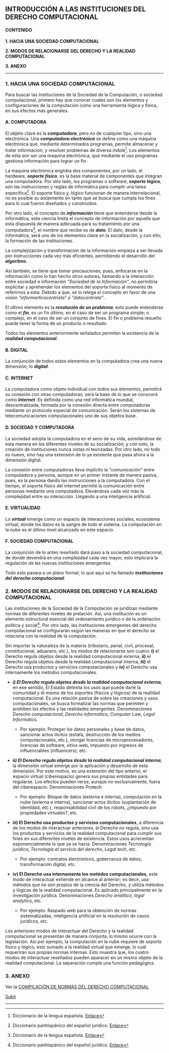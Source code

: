 ## INTRODUCCIÓN A LAS INSTITUCIONES DEL DERECHO COMPUTACIONAL

#### CONTENIDO
**1. HACIA UNA SOCIEDAD COMPUTACIONAL**

**2. MODOS DE RELACIONARSE DEL DERECHO Y LA REALIDAD COMPUTACIONAL**

**3. ANEXO**

---

### 1. HACIA UNA SOCIEDAD COMPUTACIONAL  
Para buscar las instituciones de la Sociedad de la Computación, o sociedad computacional, primero hay que conocer cuales son los elementos y configuraciones de la computación como una herramienta lógica y física, en sus efectos más generales.

#### A. COMPUTADORA
El objeto clave es la ***computadora***, pero no de cualquier tipo, sino una electrónica. Una ***computadora electrónica*** se define como una máquina electrónica que, mediante determinados programas, permite almacenar y tratar información, y resolver problemas de diversa índole[^1]. Los elementos de esta son ser una maquina electrónica, que mediante el uso programas gestiona información para lograr un fin. 

La maquina electrónica engloba dos componentes; por un lado, el hardware, ***soporte físico***, es la base material de componentes que integran una computadora. Por otro lado, los programas o software, ***soporte lógico***, son las instrucciones y reglas de informática para cumplir una tarea especifica[^2]. El soporte físico y, lógico funcionan de manera interrelacional, no es posible su aislamiento en tanto que se busca que cumpla los fines para lo cual fueron diseñados y construidos. 

Por otro lado, el concepto de ***información*** tiene que entenderse desde la informática, esta ciencia limita el concepto de información por aquella que esta dispuesta de manera adecuada para su tratamiento por una computadora[^1], el nombre que recibe es de ***dato***. El dato, desde la informática, será uno de los elementos clave en la socialización, y con ello; la formación de las instituciones. 

La complejización y transformación de la información empieza a ser llevada por instrucciones cada vez más eficientes, permitiendo el desarrollo del ***algoritmo***. 

Así también, se tiene que tomar precauciones, pues, enfocarse en la información como lo han hecho otros autores, llamando a la interacción entre sociedad e información *"Sociedad de la Información"*, no permitiría explicitar y aprehender los elementos del soporte físico al momento de referirnos a esta. Debido a que, se lo relega el concepto en favor de una visión *"informarticocentrista"* o *"datocentrista"*. 

El último elemento es la ***resolución de un problema***, esto puede entenderse como el ***fin***, es un fin último, en el caso de ser un programa simple; o complejo, en el caso de ser un conjunto de fines. El fin o problema resuelto puede tener la forma de un producto o resultado. 

Todos los elementos anteriormente señalados permiten la existencia de la ***realidad computacional***. 

#### B. DIGITAL
La conjunción de todos estos elementos en la computadora crea una nueva dimensión, lo ***digital***. 

#### C. INTERNET
La computadora como objeto individual con todos sus elementos, permitirá su conexión con otras computadoras, será la base de lo que se conocerá como ***internet***. Es definida como una red informática mundial, descentralizada, formada por la conexión directa entre computadoras mediante un protocolo especial de comunicación. Serán los sistemas de telecomunicaciones computacionales uno de sus objetos base. 

#### D. SOCIEDAD Y COMPUTADORA
La sociedad adopta la computadora en el seno de su vida, asimilándose de esta manera en los diferentes niveles de su socialización; y con esto, la creación de instituciones nunca vistas ni teorizadas. Por otro lado, no todo es nuevo, sino hay una extensión de lo ya existente que pasa ahora a la dimensión digital.

La conexión entre computadoras lleva implícito la *"comunicación"* entre computadora y persona, aunque en un primer instante de manera pasiva, pues, es la persona dando las instrucciones a la computadora. Con el tiempo, el soporte físico del internet permite la comunicación entre personas mediante una computadora. Elevándose cada vez más la complejidad entre su interacción. Llegando a una inteligencia artificial. 

#### E. VIRTUALIDAD
Lo ***virtual*** emerge como un espacio de interacciones sociales, ecosistema virtual, donde los datos es la sangre de todo el sistema. La computación en la nube es el último nivel alcanzado en este espacio.

#### F. SOCIEDAD COMPUTACIONAL
La conjunción de lo antes reseñado dará paso a la sociedad computacional, de donde devendrá en una complejidad cada vez mayor, esto implicará la regulación de las nuevas instituciones emergentes. 

Todo esto pasara a un plano formal, lo que aquí se ha llamado ***instituciones del derecho computacional***. 

### 2. MODOS DE RELACIONARSE DEL DERECHO Y LA REALIDAD COMPUTACIONAL
Las instituciones de la Sociedad de la Computación se juridizan mediante normas de diferentes niveles de prelación. Así, una institución es un elemento estructural esencial del ordenamiento jurídico o de la ordenación política y social[^2]. Por otro lado, las instituciones emergentes del derecho computacional se configurarán según las maneras en que el derecho se relaciona con la realidad de la computación. 

Sin importar la naturaleza de la materia (tributario, penal, civil, procesal, constitucional, aduanero, etc.), los modos de relacionarse son cuatro: **i)** el Derecho regula objetos desde la realidad computacional externa, **ii)** el Derecho regula objetos desde la realidad computacional interna, **iii)** el Derecho usa productos y servicios computacionales y **iv)** el Derecho usa internamente los metódos computacionales. 
		
- ***i) El Derecho regula objetos desde la realidad computacional externa***, en ese sentido, El Estado delimita los usos que puede darle la comunidad y él mismo de los soportes (físicos y lógicos) de la realidad computacional. Es una relación pasiva de sobre las creaciones y usos computacionales, se busca formalizar las normas que permiten y prohiben los efectos y  las realidades emergentes. Denominaciones *Derecho computacional*, *Derecho informático*, *Computer Law*, *Legal Informatics*. 
		
	- Por ejemplo: Proteger los datos personales y base de datos, sancionar actos ilícitos (estafa, destrucción de los medios computacionales, etc.), otorgar licencias de microprocesadores, licencias de software, sitios web, impuesto por ingresos de influenciables (influencers), etc.

- ***ii) El Derecho regula objetos desde la realidad computacional interna***, la dimensión virtual emerge por la aplicación y desarrollo de esta dimensión. Por este motivo, es una extensión del tipo anterior, el espacio virtual (ciberespacio) genera sus propias entidades para regularse. Los efectos pueden verse, aunque no exclusivamente, fuera del ciberespacio. Denominaciones Protech 
		
	- Por ejemplo: Bloque de datos (externa e interna), computación en la nube (externa e interna), sancionar actos ilícitos (suplantación de identidad, etc.), responsabilidad civil de los robots, ¿impuesto por propiedades virtuales?, etc. 

- **iii) El Derecho usa productos y servicios computacionales**, a diferencia de los modos de interactuar anteriores, el Derecho  no regula, sino usa los productos y servicios de la realidad computacional para cumplir sus fines en sus diferentes niveles de existencia. Estos usos acrecentan exponencialmente lo que ya se hacia. Denominaciones *Tecnología jurídica*, *Tecnología al servicio del derecho*, *Legal tech*, etc.  

	- Por ejemplo: contratos electrónicos, gobernanza de datos, transformación digital, etc. 
	
- **iv) El Derecho usa internamente los metódos computacionales**, este modo de interactuar extiende en alcance al anterior; es decir, usa métodos que no son propios de la ciencia del Derecho, y utiliza métodos y lógicas de la realidad computacional. Es aplicado principalmente en la investigación jurídica. Denominaciones *Derecho analítico*, *legal analytics*, etc. 

	- Por ejemplo: Raspado web para la obtención de normas sistematizadas, inteligencia artificial en la resolución de casos jurídicos, etc. 

Los anteriores modos de interactuar del Derecho y la realidad computacional se presentan de manera conjunta, lo mismo ocurre con la legislación. Así por ejemplo, la computación en la nube requiere de soporte físico y lógico, esto sumado a la realidad virtual que emerge, lo cual requerirán sus propias normas internas. Esto muestra que, los cuatro modos de interactuar reseñados pueden aparacer en un mismo objeto de la realidad computacional. La separación cumple una función pedagógica.

### 3. ANEXO 

Ver la [COMPILACIÓN DE NORMAS DEL DERECHO COMPUTACIONAL](compilacion-derecho-computacional.md)

[Subir](#top)

---

[^1]: Diccionario de la lengua española. [Enlace](https://dle.rae.es/)
[^2]: Diccionario panhispánico del español jurídico. [Enlace](https://dpej.rae.es/)
[^3]: Wikipedia. [Enlace](https://es.wikipedia.org/wiki/Wikipedia:Portada) 


